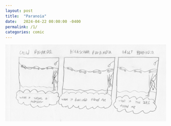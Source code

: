 ```yaml
---
layout: post
title:  "Paranoia"
date:   2024-04-22 00:00:00 -0400
permalink: /1/
categories: comic
---
```

![](/assets/Comic1.png)

